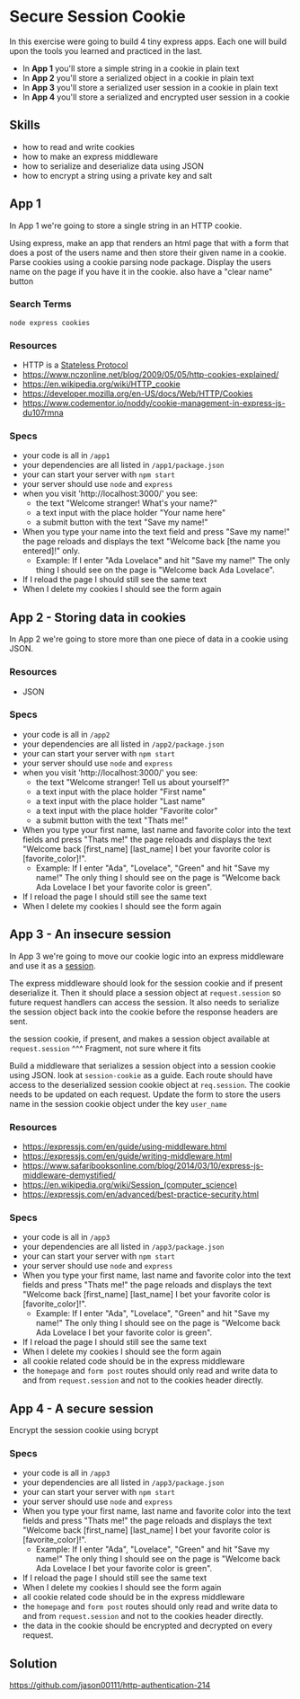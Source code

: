 # Secure Session Cookie

In this exercise were going to build 4 tiny express apps. Each one will build
upon the tools you learned and practiced in the last.

- In __App 1__ you'll store a simple string in a cookie in plain text
- In __App 2__ you'll store a serialized object in a cookie in plain text
- In __App 3__ you'll store a serialized user session in a cookie in plain text
- In __App 4__ you'll store a serialized and encrypted user session in a cookie

## Skills

- how to read and write cookies
- how to make an express middleware
- how to serialize and deserialize data using JSON
- how to encrypt a string using a private key and salt

## App 1

In App 1 we're going to store a single string in an HTTP cookie.

Using express, make an app that renders an html page that with a form that does
a post of the users name and then store their given name in a cookie. Parse
cookies using a cookie parsing node package. Display the users name on the
page if you have it in the cookie. also have a "clear name" button


### Search Terms

```
node express cookies
```

### Resources

- HTTP is a [Stateless Protocol](https://en.wikipedia.org/wiki/Stateless_protocol)
- https://www.nczonline.net/blog/2009/05/05/http-cookies-explained/
- https://en.wikipedia.org/wiki/HTTP_cookie
- https://developer.mozilla.org/en-US/docs/Web/HTTP/Cookies
- https://www.codementor.io/noddy/cookie-management-in-express-js-du107rmna


### Specs

- your code is all in `/app1`
- your dependencies are all listed in `/app1/package.json`
- your can start your server with `npm start`
- your server should use `node` and `express`
- when you visit 'http://localhost:3000/' you see:
  - the text "Welcome stranger! What's your name?"
  - a text input with the place holder "Your name here"
  - a submit button with the text "Save my name!"
- When you type your name into the text field and press "Save my name!" the page reloads and displays the text "Welcome back [the name you entered]!" only.
  - Example: If I enter "Ada Lovelace" and hit "Save my name!" The only thing I should see on the page is "Welcome back Ada Lovelace".
- If I reload the page I should still see the same text
- When I delete my cookies I should see the form again

## App 2 - Storing data in cookies

In App 2 we're going to store more than one piece of data in a cookie using JSON.

### Resources

- JSON

### Specs

- your code is all in `/app2`
- your dependencies are all listed in `/app2/package.json`
- your can start your server with `npm start`
- your server should use `node` and `express`
- when you visit 'http://localhost:3000/' you see:
  - the text "Welcome stranger! Tell us about yourself?"
  - a text input with the place holder "First name"
  - a text input with the place holder "Last name"
  - a text input with the place holder "Favorite color"
  - a submit button with the text "Thats me!"
- When you type your first name, last name and favorite color into the text fields and press "Thats me!" the page reloads and displays the text "Welcome back [first_name] [last_name] I bet your favorite color is [favorite_color]!".
  - Example: If I enter "Ada", "Lovelace", "Green" and hit "Save my name!" The only thing I should see on the page is "Welcome back Ada Lovelace I bet your favorite color is green".
- If I reload the page I should still see the same text
- When I delete my cookies I should see the form again


## App 3 - An insecure session

In App 3 we're going to move our cookie logic into an express middleware and use it as a [session](https://en.wikipedia.org/wiki/Session_(computer_science)).

The express middleware should look for the session cookie and if present deserialize it. Then it should place a session object at `request.session` so future request handlers can access the session. It also needs to serialize the session object back into the cookie before the response headers are sent.



 the session cookie, if present, and makes a session object available at `request.session`
^^^ Fragment, not sure where it fits

Build a middleware that serializes a session object into a session cookie using JSON. look at `session-cookie` as a guide. Each route should have access to the deserialized session cookie object at `req.session`. The cookie needs to be updated on each request. Update the form to store the users name in the session cookie object under the key `user_name`


### Resources

- https://expressjs.com/en/guide/using-middleware.html
- https://expressjs.com/en/guide/writing-middleware.html
- https://www.safaribooksonline.com/blog/2014/03/10/express-js-middleware-demystified/
- https://en.wikipedia.org/wiki/Session_(computer_science)
- https://expressjs.com/en/advanced/best-practice-security.html

### Specs

- your code is all in `/app3`
- your dependencies are all listed in `/app3/package.json`
- your can start your server with `npm start`
- your server should use `node` and `express`
- When you type your first name, last name and favorite color into the text fields and press "Thats me!" the page reloads and displays the text "Welcome back [first_name] [last_name] I bet your favorite color is [favorite_color]!".
  - Example: If I enter "Ada", "Lovelace", "Green" and hit "Save my name!" The only thing I should see on the page is "Welcome back Ada Lovelace I bet your favorite color is green".
- If I reload the page I should still see the same text
- When I delete my cookies I should see the form again
- all cookie related code should be in the express middleware
- the `homepage` and `form post` routes should only read and write data to and from `request.session` and not to the cookies header directly.


## App 4 - A secure session

Encrypt the session cookie using bcrypt



### Specs

- your code is all in `/app3`
- your dependencies are all listed in `/app3/package.json`
- your can start your server with `npm start`
- your server should use `node` and `express`
- When you type your first name, last name and favorite color into the text fields and press "Thats me!" the page reloads and displays the text "Welcome back [first_name] [last_name] I bet your favorite color is [favorite_color]!".
  - Example: If I enter "Ada", "Lovelace", "Green" and hit "Save my name!" The only thing I should see on the page is "Welcome back Ada Lovelace I bet your favorite color is green".
- If I reload the page I should still see the same text
- When I delete my cookies I should see the form again
- all cookie related code should be in the express middleware
- the `homepage` and `form post` routes should only read and write data to and from `request.session` and not to the cookies header directly.
- the data in the cookie should be encrypted and decrypted on every request.



## Solution

https://github.com/jason00111/http-authentication-214
